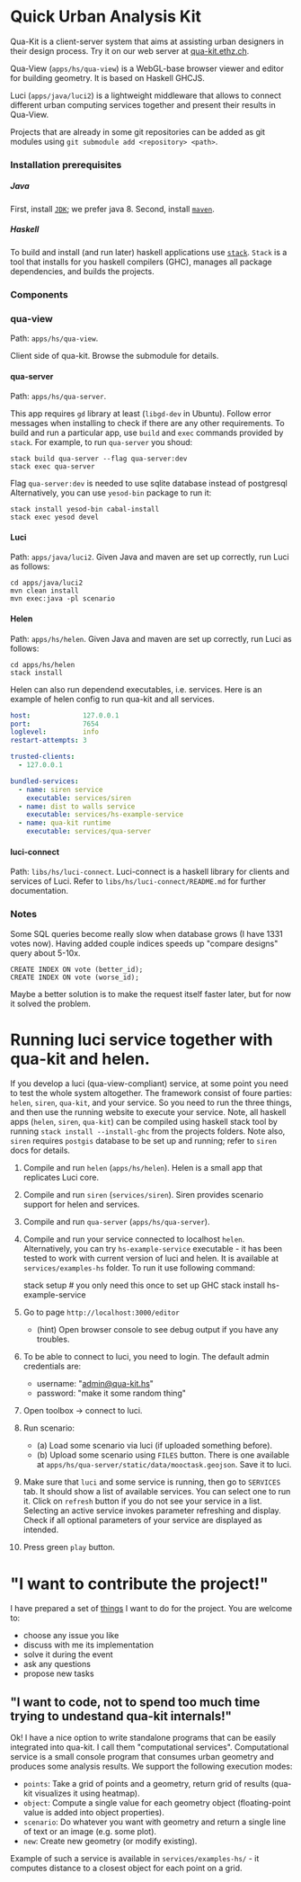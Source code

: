 # Quick Urban Analysis Kit


Qua-Kit is a client-server system that aims at assisting urban designers in their design process.
Try it on our web server at [qua-kit.ethz.ch](http://qua-kit.ethz.ch).

Qua-View (`apps/hs/qua-view`) is a WebGL-base browser viewer and editor for building geometry. It is based on Haskell GHCJS.

Luci (`apps/java/luci2`) is a lightweight middleware that allows to connect different urban computing services together
and present their results in Qua-View.

Projects that are already in some git repositories can be added as git modules
using `git submodule add <repository> <path>`.

### Installation prerequisites

##### Java
First, install
[`JDK`](http://www.oracle.com/technetwork/java/javase/downloads/index.html);
we prefer java 8.
Second, install
[`maven`](https://maven.apache.org/).

##### Haskell
To build and install (and run later) haskell applications use
[`stack`](http://docs.haskellstack.org/en/stable/README.html).
`Stack` is a tool that installs for you haskell compilers (GHC), manages all package dependencies,
and builds the projects.

### Components

### qua-view

Path: `apps/hs/qua-view`.

Client side of qua-kit. Browse the submodule for details.

#### qua-server

Path: `apps/hs/qua-server`.

This app requires `gd` library at least (`libgd-dev` in Ubuntu).
Follow error messages when installing to check if there are any other requirements.
To build and run a particular app, use `build` and `exec` commands provided by `stack`.
For example, to run `qua-server` you shoud:
```
stack build qua-server --flag qua-server:dev
stack exec qua-server
```
Flag `qua-server:dev` is needed to use sqlite database instead of postgresql
Alternatively, you can use `yesod-bin` package to run it:
```
stack install yesod-bin cabal-install
stack exec yesod devel
```

#### Luci

Path: `apps/java/luci2`.
Given Java and maven are set up correctly, run Luci as follows:
```
cd apps/java/luci2
mvn clean install
mvn exec:java -pl scenario
```

#### Helen

Path: `apps/hs/helen`.
Given Java and maven are set up correctly, run Luci as follows:
```
cd apps/hs/helen
stack install
```
Helen can also run dependend executables, i.e. services.
Here is an example of helen config to run qua-kit and all services.
```yaml
host:             127.0.0.1
port:             7654
loglevel:         info
restart-attempts: 3

trusted-clients:
  - 127.0.0.1

bundled-services:
  - name: siren service
    executable: services/siren
  - name: dist to walls service
    executable: services/hs-example-service
  - name: qua-kit runtime
    executable: services/qua-server
```


#### luci-connect

Path: `libs/hs/luci-connect`.
Luci-connect is a haskell library for clients and services of Luci.
Refer to `libs/hs/luci-connect/README.md` for further documentation.


### Notes

Some SQL queries become really slow when database grows (I have 1331 votes now).
Having added couple indices speeds up "compare designs" query about 5-10x.
```
CREATE INDEX ON vote (better_id);
CREATE INDEX ON vote (worse_id);
```
Maybe a better solution is to make the request itself faster later,
but for now it solved the problem.


# Running luci service together with qua-kit and helen.

If you develop a luci (qua-view-compliant) service, at some point you need to test the whole system altogether.
The framework consist of foure parties: `helen`, `siren`, `qua-kit`, and your service.
So you need to run the three things, and then use the running website to execute your service.
Note, all haskell apps (`helen`, `siren`, `qua-kit`) can be compiled using 
haskell stack tool by running `stack install --install-ghc` from the projects folders.
Note also, `siren` requires `postgis` database to be set up and running;
refer to `siren` docs for details.

  1. Compile and run `helen` (`apps/hs/helen`).
     Helen is a small app that replicates Luci core. 
  3. Compile and run `siren` (`services/siren`).
     Siren provides scenario support for helen and services.
  2. Compile and run `qua-server` (`apps/hs/qua-server`).
  4. Compile and run your service connected to localhost `helen`.
     Alternatively, you can try `hs-example-service` executable - it has been tested to work with current version of luci and helen.
     It is available at `services/examples-hs` folder.
     To run it use following command:
     
        stack setup # you only need this once to set up GHC
        stack install
        hs-example-service
     
  5. Go to page `http://localhost:3000/editor`
      * (hint) Open browser console to see debug output if you have any troubles.
  6. To be able to connect to luci, you need to login. The default admin credentials are:
      * username: "admin@qua-kit.hs"
      * password: "make it some random thing"
  7. Open toolbox -> connect to luci.
  8. Run scenario:
      * (a) Load some scenario via luci (if uploaded something before).
      * (b) Upload some scenario using `FILES` button.
            There is one available at `apps/hs/qua-server/static/data/mooctask.geojson`.
            Save it to luci.
  9. Make sure that `luci` and some service is running, then go to `SERVICES` tab.
     It should show a list of available services.
     You can select one to run it.
     Click on `refresh` button if you do not see your service in a list.
     Selecting an active service invokes parameter refreshing and display.
     Check if all optional parameters of your service are displayed as intended.
  10. Press green `play` button.
     

# "I want to contribute the project!"

I have prepared a set of [things](https://github.com/achirkin/qua-kit/issues) I want to do for the project. You are welcome to:
 * choose any issue you like
 * discuss with me its implementation
 * solve it during the event
 * ask any questions
 * propose new tasks

## "I want to code, not to spend too much time trying to undestand qua-kit internals!"

Ok! I have a nice option to write standalone programs that can be easily integrated into qua-kit. I call them "computational services". Computational service is a small console program that consumes urban geometry and produces some analysis results.
We support the following execution modes:
 * `points`: Take a grid of points and a geometry, return grid of results (qua-kit visualizes it using heatmap).
 * `object`: Compute a single value for each geometry object (floating-point value is added into object properties).
 * `scenario`: Do whatever you want with geometry and return a single line of text or an image (e.g. some plot).
 * `new`: Create new geometry (or modify existing).

Example of such a service is available in `services/examples-hs/` - it computes distance to a closest object for each point on a grid.
